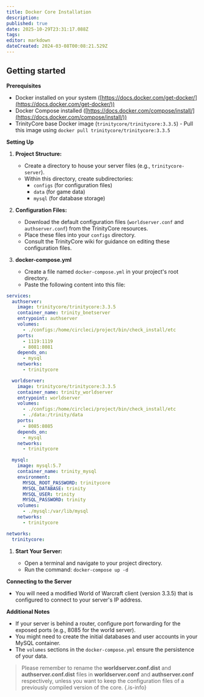 ```yaml
---
title: Docker Core Installation
description: 
published: true
date: 2025-10-29T23:31:17.088Z
tags: 
editor: markdown
dateCreated: 2024-03-08T00:08:21.529Z
---
```


## Getting started

**Prerequisites**

-   Docker installed on your system ([https://docs.docker.com/get-docker/](https://docs.docker.com/get-docker/))
-   Docker Compose installed ([https://docs.docker.com/compose/install/](https://docs.docker.com/compose/install/))
-   TrinityCore base Docker image (`trinitycore/trinitycore:3.3.5`) - Pull this image using  `docker pull trinitycore/trinitycore:3.3.5`

**Setting Up**

1.  **Project Structure:**
    
    -   Create a directory to house your server files (e.g.,  `trinitycore-server`).
    -   Within this directory, create subdirectories:
        -   `configs`  (for configuration files)
        -   `data`  (for game data)
        -   `mysql`  (for database storage)
2.  **Configuration Files:**
    
    -   Download the default configuration files (`worldserver.conf`  and  `authserver.conf`) from the TrinityCore resources.
    -   Place these files into your  `configs`  directory.
    -   Consult the TrinityCore wiki for guidance on editing these configuration files.
3.  **docker-compose.yml**
    
    -   Create a file named  `docker-compose.yml`  in your project's root directory.
    -   Paste the following content into this file:
```yaml
services: 
  authserver:
    image: trinitycore/trinitycore:3.3.5
    container_name: trinity_bnetserver
    entrypoint: authserver
    volumes:
      - ./configs:/home/circleci/project/bin/check_install/etc
    ports:
      - 1119:1119 
      - 8081:8081 
    depends_on:
      - mysql
    networks:
      - trinitycore

  worldserver:
    image: trinitycore/trinitycore:3.3.5
    container_name: trinity_worldserver
    entrypoint: worldserver
    volumes:
      - ./configs:/home/circleci/project/bin/check_install/etc
      - ./data:/trinity/data
    ports:
      - 8085:8085
    depends_on:
      - mysql
    networks:
      - trinitycore

  mysql:
    image: mysql:5.7
    container_name: trinity_mysql
    environment: 
      MYSQL_ROOT_PASSWORD: trinitycore
      MYSQL_DATABASE: trinity
      MYSQL_USER: trinity
      MYSQL_PASSWORD: trinity
    volumes:
      - ./mysql:/var/lib/mysql
    networks:
      - trinitycore

networks:
  trinitycore:
```

1.  **Start Your Server:**
    
    -   Open a terminal and navigate to your project directory.
    -   Run the command:  `docker-compose up -d`

**Connecting to the Server**

-   You will need a modified World of Warcraft client (version 3.3.5) that is configured to connect to your server's IP address.

**Additional Notes**

-   If your server is behind a router, configure port forwarding for the exposed ports (e.g., 8085 for the world server).
-   You might need to create the initial databases and user accounts in your MySQL container.
-   The  `volumes`  sections in the  `docker-compose.yml`  ensure the persistence of your data.

> Please remember to rename the **worldserver.conf.dist** and **authserver.conf.dist** files in **worldserver.conf** and **authserver.conf** respectively, unless you want to keep the configuration files of a previously compiled version of the core.
{.is-info}


